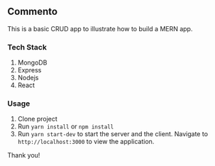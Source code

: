 ## Commento

This is a basic CRUD app to illustrate how to build a MERN app.

### Tech Stack
1. MongoDB
2. Express
3. Nodejs
4. React

### Usage
1. Clone project
2. Run `yarn install` or `npm install`
3. Run `yarn start-dev` to start the server and the client. Navigate to `http://localhost:3000` to view the application.

Thank you!
